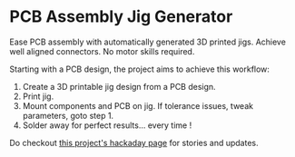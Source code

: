 # PCB Assembly Jig Generator

Ease PCB assembly with automatically generated 3D printed jigs. Achieve well aligned connectors. No motor skills required.

Starting with a PCB design, the project aims to achieve this workflow:

 1. Create a 3D printable jig design from a PCB design.
 2. Print jig.
 3. Mount components and PCB on jig. If tolerance issues, tweak parameters, goto step 1.
 4. Solder away for perfect results... every time !

Do checkout [this project's hackaday page](https://hackaday.io/project/198409-pcb-assembly-jig-generator) for stories and updates.
